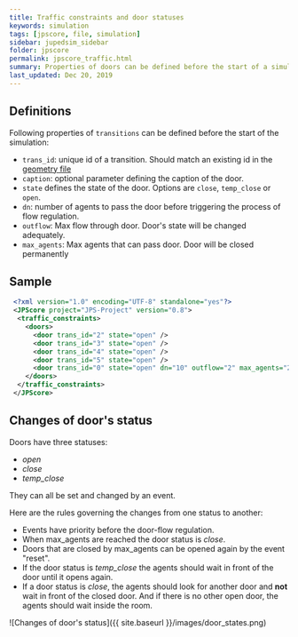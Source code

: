```yaml
---
title: Traffic constraints and door statuses
keywords: simulation
tags: [jpscore, file, simulation]
sidebar: jupedsim_sidebar
folder: jpscore
permalink: jpscore_traffic.html
summary: Properties of doors can be defined before the start of a simulation. Doors have different statuses, which may change during the simulation.
last_updated: Dec 20, 2019
---
```


## Definitions

Following properties of `transitions` can be defined before the start of the simulation:

- `trans_id`: unique id of a transition. Should match an existing id in the [geometry file](jpscore_geometry.html#transitions)
- `caption`: optional parameter defining the caption of the door.
- `state` defines the state of the door. Options are `close`, `temp_close` or `open`.
- `dn`: number of agents to pass the door before triggering the process of flow regulation.
- `outflow`: Max flow through door. Door's state will be changed adequately.
- `max_agents`: Max agents that can pass door. Door will be closed permanently

## Sample

```xml
 <?xml version="1.0" encoding="UTF-8" standalone="yes"?>
 <JPScore project="JPS-Project" version="0.8">
  <traffic_constraints>
    <doors>
      <door trans_id="2" state="open" />
      <door trans_id="3" state="open" />
      <door trans_id="4" state="open" />
      <door trans_id="5" state="open" />
      <door trans_id="0" state="open" dn="10" outflow="2" max_agents="200"/>
    </doors>
  </traffic_constraints>
 </JPScore>
```

## Changes of door's status

Doors have three statuses:

* _open_
* _close_
* _temp_close_

They can all be set and changed by an event. 

Here are the rules governing the changes from one status to another:

* Events have priority before the door-flow regulation.
* When max_agents are reached the door status is _close_.
* Doors that are closed by max_agents can be opened again by the event "reset".
* If the door status is _temp_close_ the agents should wait in front of the door until it opens again.
* If a door status is _close_, the agents should look for another door and **not** wait in front of the closed door. And if there is no other open door, the agents should wait inside the room.


![Changes of door's status]({{ site.baseurl }}/images/door_states.png)
